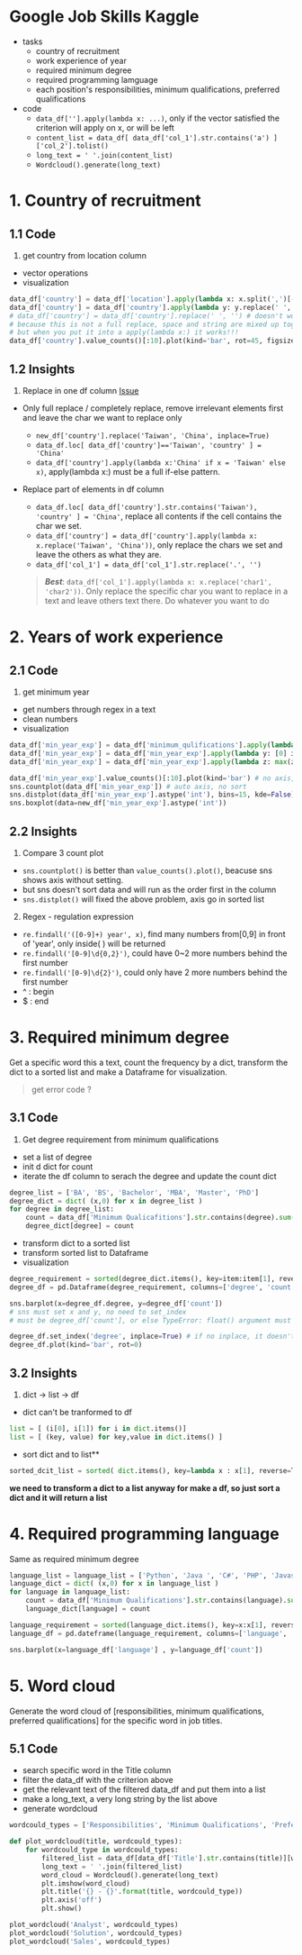 # Google Job Skills Kaggle

- tasks
  - country of recruitment
  - work experience of year 
  - required minimum degree 
  - required programming lamguage
  - each position's responsibilities, minimum qualifications, preferred qualifications
- code
  - ```data_df[''].apply(lambda x: ...)```, only if the vector satisfied the criterion will apply on x, or will be left
  - ```content_list = data_df[ data_df['col_1'].str.contains('a') ]['col_2'].tolist()```
  - ```long_text = ' '.join(content_list)```
  - ```Wordcloud().generate(long_text)```

# 1. Country of recruitment
## 1.1 Code
1. get country from location column

  - vector operations    
  - visualization
  ```python
  data_df['country'] = data_df['location'].apply(lambda x: x.split(',')[-1])
  data_df['country'] = data_df['country'].apply(lambda y: y.replace(' ', ''))
  # data_df['country'] = data_df['country'].replace(' ', '') # doesn't work
  # because this is not a full replace, space and string are mixed up together
  # but when you put it into a apply(lambda x:) it works!!!
  data_df['country'].value_counts()[:10].plot(kind='bar', rot=45, figsize=(12,8))
  ```    
## 1.2 Insights
1. Replace in one df column [Issue](https://github.com/davidkorea/DATA_ANALYSIS/issues/2)

  - Only full replace / completely replace, remove irrelevant elements first and leave the char we want to replace only
    - ```new_df['country'].replace('Taiwan', 'China', inplace=True)```
    - ```data_df.loc[ data_df['country']=='Taiwan', 'country' ] = 'China'```      
    - ```data_df['country'].apply(lambda x:'China' if x = 'Taiwan' else x)```, apply(lambda x:) must be a full if-else pattern.

  - Replace part of elements in df column
    - ```data_df.loc[ data_df['country'].str.contains('Taiwan'), 'country' ] = 'China'```, replace all contents if the cell contains the char we set.
    - ```data_df['country'] = data_df['country'].apply(lambda x: x.replace('Taiwan', 'China'))```, only replace the chars we set and leave the others as what they are.
    - ```data_df['col_1'] = data_df['col_1'].str.replace('.', '')```
    
     
    > **_Best_**: ```data_df['col_1'].apply(lambda x: x.replace('char1', 'char2'))```.
    > Only replace the specific char you want to replace in a text and leave others text there.
    > Do whatever you want to do

# 2. Years of work experience

## 2.1 Code
1. get minimum year 
  
  - get numbers through regex in a text
  - clean numbers
  - visualization
  ```python
  data_df['min_year_exp'] = data_df['minimum_qulifications'].apply(lambda x: re.findall('([0-9]+) year', x))
  data_df['min_year_exp'] = data_df['min_year_exp'].apply(lambda y: [0] if len(y)==0 else y)
  data_df['min_year_exp'] = data_df['min_year_exp'].apply(lambda z: max(z))
  
  data_df['min_year_exp'].value_counts()[:10].plot(kind='bar') # no axis, sorted
  sns.countplot(data_df['min_year_exp']) # auto axis, no sort
  sns.distplot(data_df['min_year_exp'].astype('int'), bins=15, kde=False) # auto axis, sorted 【O】
  sns.boxplot(data=new_df['min_year_exp'].astype('int'))
  ```
## 2.2 Insights
1. Compare 3 count plot
  - ```sns.countplot()``` is better than ```value_counts().plot()```, beacuse sns shows axis without setting. 
  - but sns doesn't sort data and will run as the order first in the column
  - ```sns.distplot()``` will fixed the above problem, axis go in sorted list
2. Regex - regulation expression
  - ```re.findall('([0-9]+) year', x)```, find many numbers from[0,9] in front of 'year', only inside( ) will be returned
  - ```re.findall('[0-9]\d{0,2}')```, could have 0~2 more numbers behind the first number
  - ```re.findall('[0-9]\d{2}')```, could only have 2 more numbers behind the first number
  - ^ : begin
  - $ : end

# 3. Required minimum degree

Get a specific word this a text, count the frequency by a dict, transform the dict to a sorted list and make a Dataframe for visualization.

> get error code ?
## 3.1 Code
1. Get degree requirement from minimum qualifications
  - set a list of degree
  - init d dict for count
  - iterate the df column to serach the degree and update the count dict
  ```python
  degree_list = ['BA', 'BS', 'Bachelor', 'MBA', 'Master', 'PhD']
  degree_dict = dict( (x,0) for x in degree_list )
  for degree in degree_list:
      count = data_df['Minimum Qualicafitions'].str.contains(degree).sum() # sum up a boolean array
      degree_dict[degree] = count
  ```
  - transform dict to a sorted list 
  - transform sorted list to Dataframe
  - visualization
  ```python
  degree_requirement = sorted(degree_dict.items(), key=item:item[1], reverse=True)
  degree_df = pd.Dataframe(degree_requirement, columns=['degree', 'count'])
  
  sns.barplot(x=degree_df.degree, y=degree_df['count']) 
  # sns must set x and y, no need to set_index
  # must be degree_df['count'], or else TypeError: float() argument must be a string or a number, not 'method'
  
  degree_df.set_index('degree', inplace=True) # if no inplace, it doesn't work
  degree_df.plot(kind='bar', rot=0)
  ```
## 3.2 Insights
1. dict -> list -> df
  - dict can't be tranformed to df
  ```python
  list = [ (i[0], i[1]) for i in dict.items()]
  list = [ (key, value) for key,value in dict.items() ]
  ```
  - sort dict and to list**
  ```python
  sorted_dcit_list = sorted( dict.items(), key=lambda x : x[1], reverse=True)
  ```
**we need to transform a dict to a list anyway for make a df, so just sort a dict and it will return a list**

# 4. Required programming language

Same as required minimum degree

```python
language_list = language_list = ['Python', 'Java ', 'C#', 'PHP', 'Javascript', 'Ruby', 'Perl', 'SQL', 'Go ']
language_dict = dict( (x,0) for x in language_list )
for language in language_list:
    count = data_df['Minimum Qualifications'].str.contains(language).sum()
    language_dict[language] = count

language_requirement = sorted(language_dict.items(), key=x:x[1], reverse=True)
language_df = pd.dateframe(language_requirement, columns=['language', 'count'])

sns.barplot(x=language_df['language'] , y=language_df['count'])
```

# 5. Word cloud

Generate the word cloud of [responsibilities, minimum qualifications, preferred qualifications] for the specific word in job titles.

## 5.1 Code 
  - search specific word in the Title column
  - filter the data_df with the criterion above
  - get the relevant text of the filtered data_df and put them into a list
  - make a long_text, a very long string by the list above
  - generate wordcloud
  ```python
  wordcould_types = ['Responsibilities', 'Minimum Qualifications', 'Preferred Qualifications']
  
  def plot_wordcloud(title, wordcould_types):
      for wordcould_type in wordcould_types:
          filtered_list = data_df[data_df['Title'].str.contains(title)][wordcould_type].tolist()
          long_text = ' '.join(filtered_list)
          word_cloud = Wordcloud().generate(long_text)
          plt.imshow(word_cloud)
          plt.title('{} - {}'.format(title, wordcould_type))
          plt.axis('off')
          plt.show()
  
  plot_wordcloud('Analyst', wordcould_types)
  plot_wordcloud('Solution', wordcould_types)
  plot_wordcloud('Sales', wordcould_types)
  ```
